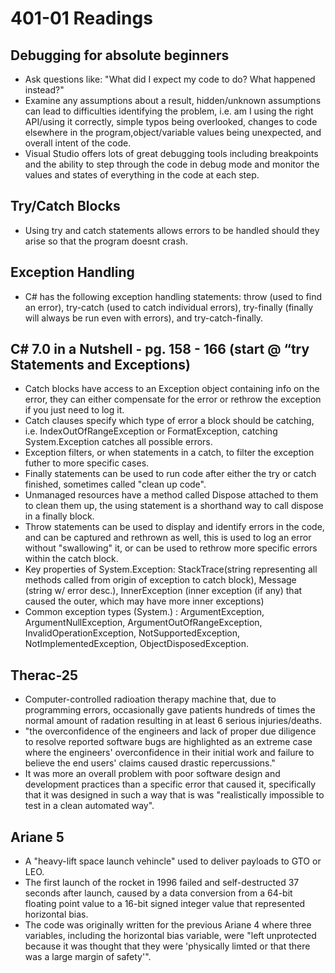 # 401-01 Readings

## Debugging for absolute beginners
- Ask questions like: "What did I expect my code to do? What happened instead?"
- Examine any assumptions about a result, hidden/unknown assumptions can lead to difficulties identifying the problem, i.e. am I using the right API/using it correctly, simple typos being overlooked, changes to code elsewhere in the program,object/variable values being unexpected, and overall intent of the code.
- Visual Studio offers lots of great debugging tools including breakpoints and the ability to step through the code in debug mode and monitor the values and states of everything in the code at each step.

## Try/Catch Blocks
- Using try and catch statements allows errors to be handled should they arise so that the program doesnt crash.

## Exception Handling
- C# has the following exception handling statements: throw (used to find an error), try-catch (used to catch individual errors), try-finally (finally will always be run even with errors), and try-catch-finally.

## C# 7.0 in a Nutshell - pg. 158 - 166 (start @ “try Statements and Exceptions)
- Catch blocks have access to an Exception object containing info on the error, they can either compensate for the error or rethrow the exception if you just need to log it. 
- Catch clauses specify which type of error a block should be catching, i.e. IndexOutOfRangeException or FormatException, catching System.Exception catches all possible errors.
- Exception filters, or when statements in a catch, to filter the exception futher to more specific cases.
- Finally statements can be used to run code after either the try or catch finished, sometimes called "clean up code".
- Unmanaged resources have a method called Dispose attached to them to clean them up, the using statement is a shorthand way to call dispose in a finally block.
- Throw statements can be used to display and identify errors in the code, and can be captured and rethrown as well, this is used to log an error without "swallowing" it, or can be used to rethrow more specific errors within the catch block.
- Key properties of System.Exception: StackTrace(string representing all methods called from origin of exception to catch block), Message (string w/ error desc.), InnerException (inner exception (if any) that caused the outer, which may have more inner exceptions)
- Common exception types (System.) : ArgumentException, ArgumentNullException, ArgumentOutOfRangeException, InvalidOperationException, NotSupportedException, NotImplementedException, ObjectDisposedException.

## Therac-25
- Computer-controlled radioation therapy machine that, due to programming errors, occasionally gave patients hundreds of times the normal amount of radation resulting in at least 6 serious injuries/deaths.
- "the overconfidence of the engineers and lack of proper due diligence to resolve reported software bugs are highlighted as an extreme case where the engineers' overconfidence in their initial work and failure to believe the end users' claims caused drastic repercussions."
- It was more an overall problem with poor software design and development practices than a specific error that caused it, specifically that it was designed in such a way that is was "realistically impossible to test in a clean automated way".

## Ariane 5
- A "heavy-lift space launch vehincle" used to deliver payloads to GTO or LEO. 
- The first launch of the rocket in 1996 failed and self-destructed 37 seconds after launch, caused by a data conversion from a 64-bit floating point value to a 16-bit signed integer value that represented horizontal bias. 
- The code was originally written for the previous Ariane 4 where three variables, including the horizontal bias variable, were "left unprotected because it was thought that they were 'physically limted or that there was a large margin of safety'".